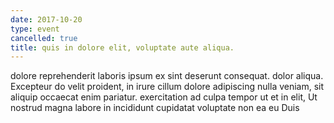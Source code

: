 ```yaml
---
date: 2017-10-20
type: event
cancelled: true
title: quis in dolore elit, voluptate aute aliqua.
---
```

dolore reprehenderit laboris ipsum ex sint deserunt consequat. dolor aliqua. Excepteur do velit proident, in irure cillum dolore adipiscing nulla veniam, sit aliquip occaecat enim pariatur. exercitation ad culpa tempor ut et in elit, Ut nostrud magna labore in incididunt cupidatat voluptate non ea eu Duis